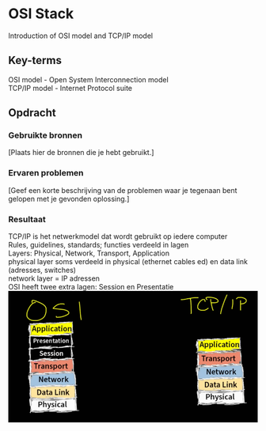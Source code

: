 # OSI Stack
Introduction of OSI model and TCP/IP model

## Key-terms
OSI model - Open System Interconnection model  
TCP/IP model - Internet Protocol suite

## Opdracht
### Gebruikte bronnen
[Plaats hier de bronnen die je hebt gebruikt.]

### Ervaren problemen
[Geef een korte beschrijving van de problemen waar je tegenaan bent gelopen met je gevonden oplossing.]

### Resultaat
TCP/IP is het netwerkmodel dat wordt gebruikt op iedere computer  
Rules, guidelines, standards; functies verdeeld in lagen  
Layers: Physical, Network, Transport, Application  
physical layer soms verdeeld in physical (ethernet cables ed) en data link (adresses, switches)  
network layer = IP adressen  
OSI heeft twee extra lagen: Session en Presentatie  
![vergelijking](Images/01-OSI-vs_TCP-IP.PNG)  
